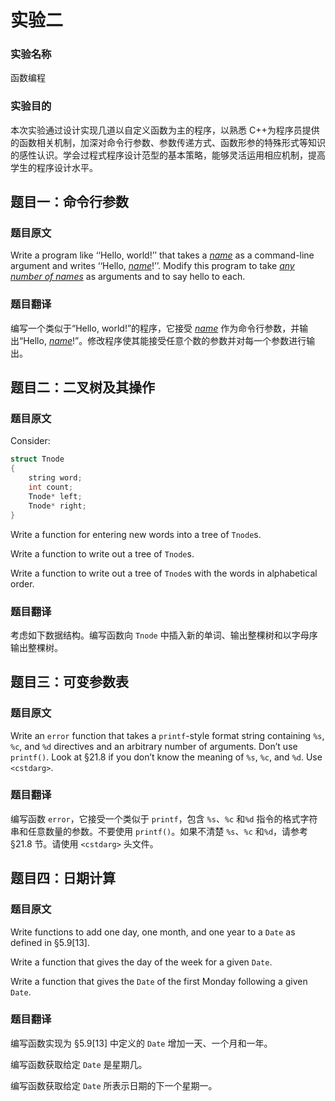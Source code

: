 # 实验二
### 实验名称

函数编程

### 实验目的

本次实验通过设计实现几道以自定义函数为主的程序，以熟悉 C++为程序员提供的函数相关机制，加深对命令行参数、参数传递方式、函数形参的特殊形式等知识的感性认识。学会过程式程序设计范型的基本策略，能够灵活运用相应机制，提高学生的程序设计水平。

## 题目一：命令行参数

### 题目原文

Write a program like ‘‘Hello, world!’’ that takes a <u>*name*</u> as a command-line argument and writes ‘‘Hello, <u>*name*</u>!’’. Modify this program to take <u>*any number of names*</u> as arguments and to say hello to each.

### 题目翻译

编写一个类似于“Hello, world!”的程序，它接受 *<u>name</u>* 作为命令行参数，并输出“Hello, <u>*name*</u>!”。修改程序使其能接受任意个数的参数并对每一个参数进行输出。

## 题目二：二叉树及其操作

### 题目原文

Consider:

```c++
struct Tnode
{
    string word;
    int count;
    Tnode* left;
    Tnode* right;
}
```

Write a function for entering new words into a tree of `Tnode`s. 

Write a function to write out a tree of `Tnode`s. 

Write a function to write out a tree of `Tnode`s with the words in alphabetical order. 

### 题目翻译

考虑如下数据结构。编写函数向 `Tnode` 中插入新的单词、输出整棵树和以字母序输出整棵树。

## 题目三：可变参数表

### 题目原文

Write an `error` function that takes a `printf`-style format string containing `%s`, `%c`, and `%d` directives and an arbitrary number of arguments. Don’t use `printf()`. Look at §21.8 if you don’t know the meaning of `%s`, `%c`, and `%d`. Use `<cstdarg>`.

### 题目翻译

编写函数 `error`，它接受一个类似于 `printf`，包含 `%s`、`%c` 和`%d` 指令的格式字符串和任意数量的参数。不要使用 `printf()`。如果不清楚 `%s`、`%c` 和`%d`，请参考 §21.8 节。请使用 `<cstdarg>` 头文件。

## 题目四：日期计算

### 题目原文

Write functions to add one day, one month, and one year to a `Date` as defined in §5.9[13].

Write a function that gives the day of the week for a given `Date`. 

Write a function that gives the `Date` of the first Monday following a given `Date`.

### 题目翻译

编写函数实现为 §5.9[13] 中定义的 `Date` 增加一天、一个月和一年。

编写函数获取给定 `Date` 是星期几。

编写函数获取给定 `Date` 所表示日期的下一个星期一。